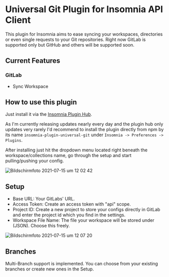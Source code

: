 # Universal Git Plugin for Insomnia API Client

This plugin for Insomnia aims to ease syncing your workspaces, directories or even single requests to your Git repositories. Right now GitLab is supported only but GitHub and others will be supported soon.

## Current Features
### GitLab
*   Sync Workspace

## How to use this plugin

Just install it via the [Insomnia Plugin Hub](https://insomnia.rest/plugins).

As I'm currently releasing updates nearly every day and the plugin hub only updates very rarely I'd recommend to install the plugin directly from npm by its name `insomnia-plugin-universal-git` under `Insomnia -> Preferences -> Plugins`.

After installing just hit the dropdown menu located right beneath the workspace/collections name, go through the setup and start pulling/pushing your config.

![Bildschirmfoto 2021-07-15 um 12 02 42](https://user-images.githubusercontent.com/10552010/125770090-77a957b7-51c4-4012-b45d-abbf92672ea4.png)

## Setup

* Base URL: Your GitLabs' URL.
* Access Token: Create an access token with "api" scope.
* Project ID: Create a new project to store your configs directly in GitLab and enter the project id which you find in the settings.
* Workspace File Name: The file your workspace will be stored under (JSON). Choose this freely.

![Bildschirmfoto 2021-07-15 um 12 07 20](https://user-images.githubusercontent.com/10552010/125770678-11605595-13be-472c-a350-a8b09a2a5d6f.png)

## Branches

Multi-Branch support is implemented. You can choose from your existing branches or create new ones in the Setup.
